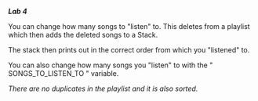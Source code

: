 ***Lab 4***

You can change how many songs to "listen" to. This deletes from a playlist which then adds the deleted songs to a Stack.

The stack then prints out in the correct order from which you "listened" to.

You can also change how many songs you "listen" to with the " SONGS_TO_LISTEN_TO " variable.

*There are no duplicates in the playlist and it is also sorted.*
